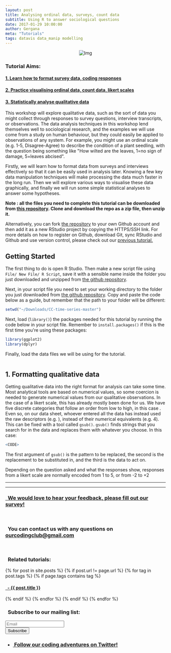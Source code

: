 ```yaml
---
layout: post
title: Analysing ordinal data, surveys, count data 
subtitle: Using R to answer sociological questions
date: 2017-01-29 10:00:00
author: Gergana
meta: "Tutorials"
tags: datavis data_manip modelling  
---
```

<div class="block">
	<center>
		<img src="{{ site.baseurl }}/img/tutheaderqual.png" alt="Img">
	</center>
</div>

### Tutorial Aims:

#### <a href="#format"> 1. Learn how to format survey data, coding responses </a>

#### <a href="#visualise"> 2. Practice visualising ordinal data, count data, likert scales </a>

#### <a href="#analyse"> 3. Statistically analyse qualitative data</a>

This workshop will explore qualitative data, such as the sort of data you might collect through responses to survey questions, interview transcripts, or observations. The data analysis techniques in this workshop lend themselves well to sociological research, and the examples we will use come from a study on human behaviour, but they could easily be applied to observations of any system. For example, you might use an ordinal scale (e.g. 1-5, Disagree-Agree) to describe the condition of a plant seedling, with the question being something like "How wilted are the leaves, 1=no sign of damage, 5=leaves abcised". 

Firstly, we will learn how to format data from surveys and interviews effectively so that it can be easily used in analysis later. Knowing a few key data manipulation techniques will make processing the data much faster in the long run. Then we will explore various ways to visualise these data graphically, and finally we will run some simple statistical analyses to answer some hypotheses.

<b>Note : all the files you need to complete this tutorial can be downloaded from <a href="https://github.com/ourcodingclub/CC-Qualit" target="_blank">this repository</a>. Clone and download the repo as a zip file, then unzip it.</b>

Alternatively, you can fork <a href="https://github.com/ourcodingclub/CC-time-series" target="_blank">the repository</a> to your own Github account and then add it as a new RStudio project by copying the HTTPS/SSH link. For more details on how to register on Github, download Git, sync RStudio and Github and use version control, please check out our <a href="https://ourcodingclub.github.io/2017/02/27/git.html" target="_blank">previous tutorial.</a>

## Getting Started

The first thing to do is open R Studio. Then make a new script file using `File/ New File/ R Script`, save it with a sensible name inside the folder you just downloaded and unzipped from <a href="https://github.com/ourcodingclub/CC-time-series" target="_blank">the github repository</a>.

Next, in your script file you need to set your working directory to the folder you just downloaded from <a href="https://github.com/ourcodingclub/CC-time-series" target="_blank">the github repository</a>. Copy and paste the code below as a guide, but remember that the path to your folder will be different:

```r
setwd("~/Downloads/CC-time-series-master")
```

Next, load (`library()`) the packages needed for this tutorial by running the code below in your script file. Remember to `install.packages()` if this is the first time you're using these packages:

```r
library(ggplot2)
library(dplyr)
```

Finally, load the data files we will be using for the tutorial.

```r

```

<DESCRIPTION of DATA>

## 1. Formatting qualitative data

<a name="format"></a>

Getting qualitative data into the right format for analysis can take some time. Most analytical tools are based on numerical values, so some coercion is needed to generate numerical values from our qualitative observations. In the case of a likert scale, this has already mostly been done for us. We have five discrete categories that follow an order from low to high, in this case <DESCRIPTION>. Even so, on our data sheet, whoever entered all the data has instead used the raw descriptors (e.g. <DESCRIPTION>), instead of their numerical equivalents (e.g. 4). This can be fixed with a tool called `gsub()`. `gsub()` finds strings that you search for in the data and replaces them with whatever you choose. In this case:

```r
<CODE>

```

The first argument of `gsub()` is the pattern to be replaced, the second is the replacement to be substituted in, and the third is the data to act on.

Depending on the question asked and what the responses show, responses from a likert scale are normally encoded from 1 to 5, or from -2 to +2


<hr>
<hr>

<h3><a href="https://www.surveymonkey.co.uk/r/83WV8HV" target="_blank">&nbsp; We would love to hear your feedback, please fill out our survey!</a></h3>
<br>
<h3>&nbsp; You can contact us with any questions on <a href="mailto:ourcodingclub@gmail.com?Subject=Tutorial%20question" target = "_top">ourcodingclub@gmail.com</a></h3>
<br>
<h3>&nbsp; Related tutorials:</h3>
{% for post in site.posts %}
	{% if post.url != page.url %}
  		{% for tag in post.tags %}
    			{% if page.tags contains tag %}
<h4><a style="margin:0 padding:0" href="{{ post.url }}">&nbsp; - {{ post.title }}</a></h4> 
  			{% endif %} 
		{% endfor %}
	{% endif %}
{% endfor %}
<br>
<h3>&nbsp; Subscribe to our mailing list:</h3>
<div class="container">
	<div class="block">
        <!-- subscribe form start -->
		<div class="form-group">
			<form action="https://getsimpleform.com/messages?form_api_token=de1ba2f2f947822946fb6e835437ec78" method="post">
			<div class="form-group">
				<input type='text' class="form-control" name='Email' placeholder="Email" required/>
			</div>
			<div>
                        	<button class="btn btn-default" type='submit'>Subscribe</button>
                    	</div>
                	</form>
		</div>
	</div>
</div>

<ul class="social-icons">
	<li>
		<h3>
			<a href="https://twitter.com/our_codingclub" target="_blank">&nbsp;Follow our coding adventures on Twitter! <i class="fa fa-twitter"></i></a>
		</h3>
	</li>
</ul>

